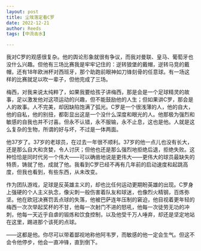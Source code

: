 ```yaml
---
layout: post
title: 尘埃落定看C罗
date: 2022-12-21
author: Reeds
tags: [中流击水]

---
```


我对C罗的观感很复杂。他的舆论形象就很有争议，而我对曼联、皇马、葡萄牙也没什么兴趣。但他有三场比赛我是牢牢记住的：逆转狼堡的戴帽，逆转马竞的戴帽，还有18年欧洲杯对西班牙，那个助跑前眼神如刀锋刻骨的任意球。有一场这样的比赛就足以吹一辈子，但他完成了三场。

梅西，对我来说太纯粹了，如果我要给孩子讲梅西，那是会是一个足球精灵的故事，足以激发他对这项运动的兴趣，但不能鼓励他的人生；但如果讲C罗，那会是人的故事。人不完美，却因缺陷饱满了弧光。C罗是一个很浅薄的人，他的自大，他的自私，他的别扭，都彰显出这是一个没什么深度和眼光的人。他那极为强烈和敏感的自我也并不讨喜。但永不认错，永不服输，永不止息，这也是他。人就是这么复杂的生物，所谓的好与坏，不过是一体两面。

他37岁了。37岁的老球员，在过去一年很不顺利。37岁的他一点儿也没有长大，还是那么自大和贪婪，令人讨厌；但他也还是那么强烈地拒绝后退，拒绝失败。这种恰恰是同时代另一个伟大——可以确凿地说是更伟大——更伟大的球员最缺失的特质，铸就了他，成就了他。我看到C罗已经不再有几年前的启动速度和起跳高度，但我也看到，有些东西，从未改变。

作为团队游戏，足球是反英雄主义的，却也比任何运动更期盼英雄的出现。C罗身上强硬的个人主义执念，像尖刺一般伤害着队友和球迷，也像烈火精钢，百炼弥坚。他在欧冠决赛罚丢点球的失落，他被巴萨连年压制的窘迫，他目视着更年轻的梅西一次次举起奖杯的不甘，他每一次射门不进的怒吼，他每一次徒劳无功的冲刺，他每一天近乎自虐的锻炼和饮食控制，以及他受千万人唾弃，却还是坚定地站在这里，踢进那个该死的点球。

——这都是他。你尽可以带着鄙视地称他阿韦罗，而敏感的他一定会生气。但这不会令他停步，他会一直冲锋，直到倒下。